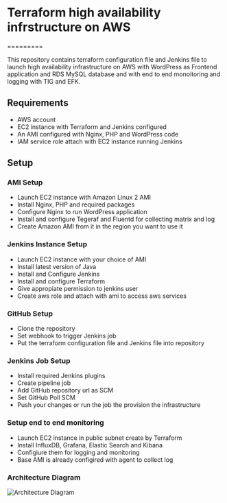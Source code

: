 # Terraform high availability infrstructure on AWS
=========

This repository contains terraform configuration file and Jenkins file to launch high availability infrastructure on AWS with WordPress as Frontend application and RDS MySQL database and with end to end monoitoring and logging with TIG and EFK.

Requirements
------------

- AWS account
- EC2 instance with Terraform and Jenkins configured
- An AMI configured with Nginx, PHP and WordPress code
- IAM service role attach with EC2 instance running Jenkins

Setup
------------

### AMI Setup

- Launch EC2 instance with Amazon Linux 2 AMI
- Install Nginx, PHP and required packages
- Configure Nginx to run WordPress application
- Install and configure Tegeraf and Fluentd for collecting matrix and log
- Create Amazon AMI from it in the region you want to use it

### Jenkins Instance Setup

- Launch EC2 instance with your choice of AMI
- Install latest version of Java
- Install and Configure Jenkins
- Install and configure Terraform
- Give appropiate permission to jenkins user
- Create aws role and attach with ami to access aws services

### GitHub Setup

- Clone the repository
- Set webhook to trigger Jenkins job
- Put the terraform configuration file and Jenkins file into repository

### Jenkins Job Setup

- Install required Jenkins plugins
- Create pipeline job
- Add GitHub repository url as SCM
- Set GitHub Poll SCM
- Push your changes or run the job the provision the infrastructure

### Setup end to end monitoring

- Launch EC2 instance in public subnet create by Terraform
- Install InfluxDB, Grafana, Elastic Search and Kibana
- Configiure them for logging and monitoring
- Base AMI is already configired with agent to collect log

### Architecture Diagram

![Architecture Diagram]("https://github.com/atishayjain31/wp-private/blob/main/static/architecture_diagram.png")